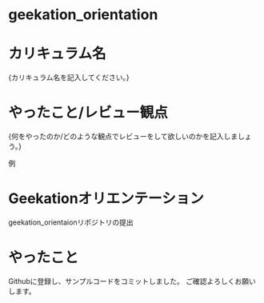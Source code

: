# geekation_orientation
# カリキュラム名
{カリキュラム名を記入してください。}
# やったこと/レビュー観点
{何をやったのか/どのような観点でレビューをして欲しいのかを記入しましょう。}

例
# Geekationオリエンテーション
geekation_orientaionリポジトリの提出

# やったこと
Githubに登録し、サンプルコードをコミットしました。
ご確認よろしくお願いします。
